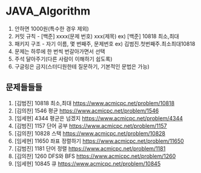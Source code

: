 # JAVA_Algorithm

1. 안하면 1000원(특수한 경우 제외)
2. 커밋 규칙 - [백준] xxxx(문제 번호) xxx(제목) ex) [백준] 10818 최소,최대
3. 패키지 구조 - 자기 이름, 몇 번째주, 문제번호 ex) 김범진.첫번째주.최소최대10818
4. 문제는 하루에 한 번씩 번갈아가면서 선택
5. 주석 달아주기(다른 사람이 이해하기 쉽도록)
6. 구글링은 금지(스터디원한테 질문하기, 기본적인 문법은 가능)

## 문제들들들
1. [김범진] 10818 최소,최대 https://www.acmicpc.net/problem/10818
2. [김의찬] 1546 평균 https://www.acmicpc.net/problem/1546
3. [임세현] 4344 평균은 넘겠지 https://www.acmicpc.net/problem/4344
4. [김범진] 1157 단어 공부 https://www.acmicpc.net/problem/1157
5. [김의찬] 10828 스택 https://www.acmicpc.net/problem/10828
6. [임세현] 11650 좌표 정렬하기 https://www.acmicpc.net/problem/11650
7. [김범진] 1181 단어 정렬 https://www.acmicpc.net/problem/1181
8. [김의찬] 1260 DFS와 BFS https://www.acmicpc.net/problem/1260
9. [임세현] 10845 큐 https://www.acmicpc.net/problem/10845

